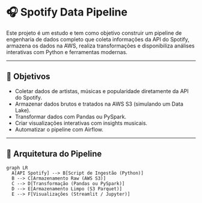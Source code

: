 # 🎧 Spotify Data Pipeline

Este projeto é um estudo e tem como objetivo construir um pipeline de engenharia de dados completo que coleta informações da API do Spotify, armazena os dados na AWS, realiza transformações e disponibiliza análises interativas com Python e ferramentas modernas.

---

## 📌 Objetivos

- Coletar dados de artistas, músicas e popularidade diretamente da API do Spotify.
- Armazenar dados brutos e tratados na AWS S3 (simulando um Data Lake).
- Transformar dados com Pandas ou PySpark.
- Criar visualizações interativas com insights musicais.
- Automatizar o pipeline com Airflow.

---

## 🔁 Arquitetura do Pipeline

```mermaid
graph LR
  A[API Spotify] --> B[Script de Ingestão (Python)]
  B --> C[Armazenamento Raw (AWS S3)]
  C --> D[Transformação (Pandas ou PySpark)]
  D --> E[Armazenamento Limpo (S3 Parquet)]
  E --> F[Visualizações (Streamlit / Jupyter)]
